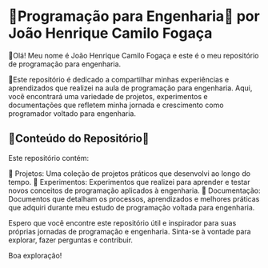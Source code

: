 # 👾Programação para Engenharia👾 por João Henrique Camilo Fogaça
🧩Olá! Meu nome é João Henrique Camilo Fogaça e este é o meu repositório de programação para engenharia.

🧩Este repositório é dedicado a compartilhar minhas experiências e aprendizados que realizei na aula de programação para engenharia. Aqui, você encontrará uma variedade de projetos, experimentos e documentações que refletem minha jornada e crescimento como programador voltado para engenharia.

## 👾Conteúdo do Repositório👾
Este repositório contém:

🌟 Projetos: Uma coleção de projetos práticos que desenvolvi ao longo do tempo. 🌟 Experimentos: Experimentos que realizei para aprender e testar novos conceitos de programação aplicados à engenharia. 🌟 Documentação: Documentos que detalham os processos, aprendizados e melhores práticas que adquiri durante meu estudo de programação voltada para engenharia.

Espero que você encontre este repositório útil e inspirador para suas próprias jornadas de programação e engenharia. Sinta-se à vontade para explorar, fazer perguntas e contribuir.

Boa exploração!
